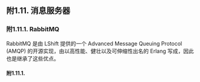 ## 附1.11. 消息服务器

### 附1.11.1. RabbitMQ

RabbitMQ 是由 LShift 提供的一个 Advanced Message Queuing Protocol (AMQP) 的开源实现，由以高性能、健壮以及可伸缩性出名的 Erlang 写成，因此也是继承了这些优点。

#### 附1.11.1. 



































